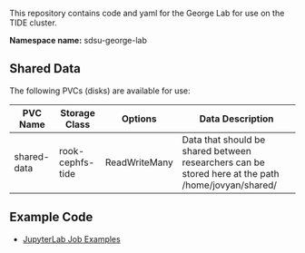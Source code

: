 This repository contains code and yaml for the George Lab for use on the TIDE cluster.

**Namespace name:** sdsu-george-lab

## Shared Data

The following PVCs (disks) are available for use:

| PVC Name | Storage Class | Options | Data Description |
| -------- | ---- | ------- | ---------------- |
| shared-data | rook-cephfs-tide | ReadWriteMany | Data that should be shared between researchers can be stored here at the path /home/jovyan/shared/ | 

## Example Code

- [JupyterLab Job Examples](/jupyterlab)
